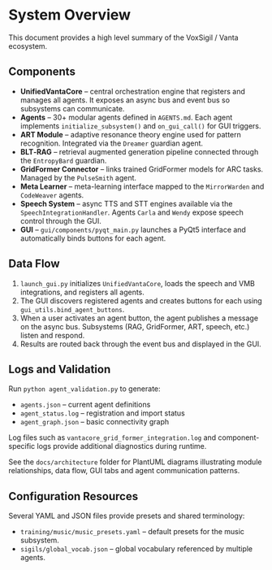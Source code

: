# System Overview

This document provides a high level summary of the VoxSigil / Vanta ecosystem.

## Components

- **UnifiedVantaCore** – central orchestration engine that registers and manages all agents. It exposes an async bus and event bus so subsystems can communicate.
- **Agents** – 30+ modular agents defined in `AGENTS.md`. Each agent implements `initialize_subsystem()` and `on_gui_call()` for GUI triggers.
- **ART Module** – adaptive resonance theory engine used for pattern recognition. Integrated via the `Dreamer` guardian agent.
- **BLT‑RAG** – retrieval augmented generation pipeline connected through the `EntropyBard` guardian.
- **GridFormer Connector** – links trained GridFormer models for ARC tasks. Managed by the `PulseSmith` agent.
- **Meta Learner** – meta-learning interface mapped to the `MirrorWarden` and `CodeWeaver` agents.
- **Speech System** – async TTS and STT engines available via the `SpeechIntegrationHandler`. Agents `Carla` and `Wendy` expose speech control through the GUI.
- **GUI** – `gui/components/pyqt_main.py` launches a PyQt5 interface and automatically binds buttons for each agent.

## Data Flow

1. `launch_gui.py` initializes `UnifiedVantaCore`, loads the speech and VMB integrations, and registers all agents.
2. The GUI discovers registered agents and creates buttons for each using `gui_utils.bind_agent_buttons`.
3. When a user activates an agent button, the agent publishes a message on the async bus. Subsystems (RAG, GridFormer, ART, speech, etc.) listen and respond.
4. Results are routed back through the event bus and displayed in the GUI.

## Logs and Validation

Run `python agent_validation.py` to generate:
- `agents.json` – current agent definitions
- `agent_status.log` – registration and import status
- `agent_graph.json` – basic connectivity graph

Log files such as `vantacore_grid_former_integration.log` and component-specific logs provide additional diagnostics during runtime.

See the `docs/architecture` folder for PlantUML diagrams illustrating module relationships, data flow, GUI tabs and agent communication patterns.

## Configuration Resources

Several YAML and JSON files provide presets and shared terminology:

- `training/music/music_presets.yaml` – default presets for the music subsystem.
- `sigils/global_vocab.json` – global vocabulary referenced by multiple agents.

